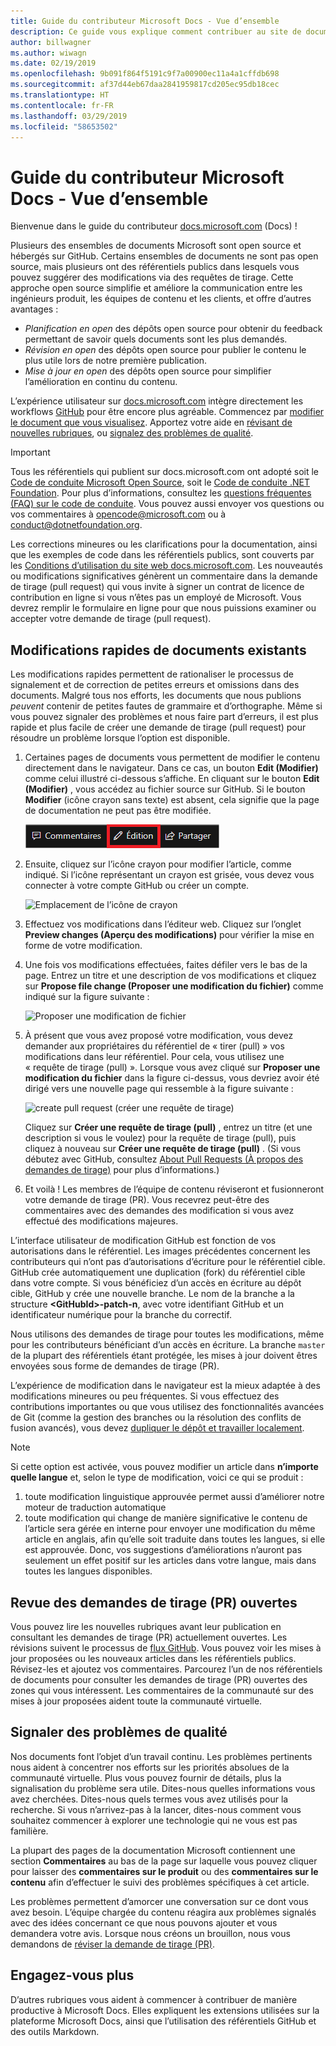 ```yaml
---
title: Guide du contributeur Microsoft Docs - Vue d’ensemble
description: Ce guide vous explique comment contribuer au site de documentation Microsoft docs.microsoft.com.
author: billwagner
ms.author: wiwagn
ms.date: 02/19/2019
ms.openlocfilehash: 9b091f864f5191c9f7a00900ec11a4a1cffdb698
ms.sourcegitcommit: af37d44eb67daa2841959817cd205ec95db18cec
ms.translationtype: HT
ms.contentlocale: fr-FR
ms.lasthandoff: 03/29/2019
ms.locfileid: "58653502"
---
```

# <a name="microsoft-docs-contributor-guide-overview"></a>Guide du contributeur Microsoft Docs - Vue d’ensemble

Bienvenue dans le guide du contributeur [docs.microsoft.com](https://docs.microsoft.com) (Docs) !

Plusieurs des ensembles de documents Microsoft sont open source et hébergés sur GitHub. Certains ensembles de documents ne sont pas open source, mais plusieurs ont des référentiels publics dans lesquels vous pouvez suggérer des modifications via des requêtes de tirage. Cette approche open source simplifie et améliore la communication entre les ingénieurs produit, les équipes de contenu et les clients, et offre d’autres avantages :

- _Planification en open_ des dépôts open source pour obtenir du feedback permettant de savoir quels documents sont les plus demandés.
- _Révision en open_ des dépôts open source pour publier le contenu le plus utile lors de notre première publication.
- _Mise à jour en open_ des dépôts open source pour simplifier l’amélioration en continu du contenu.

L’expérience utilisateur sur [docs.microsoft.com](https://docs.microsoft.com) intègre directement les workflows [GitHub](https://github.com) pour être encore plus agréable. Commencez par [modifier le document que vous visualisez](#quick-edits-to-existing-documents). Apportez votre aide en [révisant de nouvelles rubriques](#review-open-prs), ou [signalez des problèmes de qualité](#create-quality-issues).

> [!IMPORTANT]
> Tous les référentiels qui publient sur docs.microsoft.com ont adopté soit le [Code de conduite Microsoft Open Source](https://opensource.microsoft.com/codeofconduct/), soit le [Code de conduite .NET Foundation](https://dotnetfoundation.org/code-of-conduct). Pour plus d’informations, consultez les [questions fréquentes (FAQ) sur le code de conduite](https://opensource.microsoft.com/codeofconduct/faq/). Vous pouvez aussi envoyer vos questions ou vos commentaires à [opencode@microsoft.com](mailto:opencode@microsoft.com) ou à [conduct@dotnetfoundation.org](mailto:conduct@dotnetfoundation.org).<br>
>
> Les corrections mineures ou les clarifications pour la documentation, ainsi que les exemples de code dans les référentiels publics, sont couverts par les [Conditions d’utilisation du site web docs.microsoft.com](https://docs.microsoft.com/legal/termsofuse). Les nouveautés ou modifications significatives génèrent un commentaire dans la demande de tirage (pull request) qui vous invite à signer un contrat de licence de contribution en ligne si vous n’êtes pas un employé de Microsoft. Vous devrez remplir le formulaire en ligne pour que nous puissions examiner ou accepter votre demande de tirage (pull request).

## <a name="quick-edits-to-existing-documents"></a>Modifications rapides de documents existants

Les modifications rapides permettent de rationaliser le processus de signalement et de correction de petites erreurs et omissions dans des documents. Malgré tous nos efforts, les documents que nous publions _peuvent_ contenir de petites fautes de grammaire et d’orthographe. Même si vous pouvez signaler des problèmes et nous faire part d’erreurs, il est plus rapide et plus facile de créer une demande de tirage (pull request) pour résoudre un problème lorsque l’option est disponible.

1. Certaines pages de documents vous permettent de modifier le contenu directement dans le navigateur. Dans ce cas, un bouton **Edit (Modifier)** comme celui illustré ci-dessous s’affiche. En cliquant sur le bouton **Edit (Modifier)** , vous accédez au fichier source sur GitHub. Si le bouton **Modifier** (icône crayon sans texte) est absent, cela signifie que la page de documentation ne peut pas être modifiée.

   ![Emplacement du lien de modification](./media/index/edit-article.png)

2. Ensuite, cliquez sur l’icône crayon pour modifier l’article, comme indiqué. Si l’icône représentant un crayon est grisée, vous devez vous connecter à votre compte GitHub ou créer un compte. 

   ![Emplacement de l’icône de crayon](./media/index/edit-icon.png)


3. Effectuez vos modifications dans l’éditeur web. Cliquez sur l’onglet **Preview changes (Aperçu des modifications)** pour vérifier la mise en forme de votre modification.

4. Une fois vos modifications effectuées, faites défiler vers le bas de la page. Entrez un titre et une description de vos modifications et cliquez sur **Propose file change (Proposer une modification du fichier)** comme indiqué sur la figure suivante :

   ![Proposer une modification de fichier](./media/index/submit-pull-request.png)

5. À présent que vous avez proposé votre modification, vous devez demander aux propriétaires du référentiel de « tirer (pull) » vos modifications dans leur référentiel. Pour cela, vous utilisez une « requête de tirage (pull) ». Lorsque vous avez cliqué sur **Proposer une modification du fichier** dans la figure ci-dessus, vous devriez avoir été dirigé vers une nouvelle page qui ressemble à la figure suivante :

   ![create pull request (créer une requête de tirage)](media/index/create-pull-request.png)

   Cliquez sur **Créer une requête de tirage (pull)** , entrez un titre (et une description si vous le voulez) pour la requête de tirage (pull), puis cliquez à nouveau sur **Créer une requête de tirage (pull)** . (Si vous débutez avec GitHub, consultez [About Pull Requests (À propos des demandes de tirage)](https://help.github.com/en/articles/about-pull-requests) pour plus d’informations.)

6. Et voilà ! Les membres de l’équipe de contenu réviseront et fusionneront votre demande de tirage (PR). Vous recevrez peut-être des commentaires avec des demandes des modification si vous avez effectué des modifications majeures.

L’interface utilisateur de modification GitHub est fonction de vos autorisations dans le référentiel. Les images précédentes concernent les contributeurs qui n’ont pas d’autorisations d’écriture pour le référentiel cible. GitHub crée automatiquement une duplication (fork) du référentiel cible dans votre compte. Si vous bénéficiez d’un accès en écriture au dépôt cible, GitHub y crée une nouvelle branche. Le nom de la branche a la structure **\<GitHubId\>-patch-n**, avec votre identifiant GitHub et un identificateur numérique pour la branche du correctif.

Nous utilisons des demandes de tirage pour toutes les modifications, même pour les contributeurs bénéficiant d’un accès en écriture. La branche `master` de la plupart des référentiels étant protégée, les mises à jour doivent êtres envoyées sous forme de demandes de tirage (PR).

L’expérience de modification dans le navigateur est la mieux adaptée à des modifications mineures ou peu fréquentes. Si vous effectuez des contributions importantes ou que vous utilisez des fonctionnalités avancées de Git (comme la gestion des branches ou la résolution des conflits de fusion avancés), vous devez [dupliquer le dépôt et travailler localement](how-to-write-workflows-major.md).

> [!NOTE]
> Si cette option est activée, vous pouvez modifier un article dans **n’importe quelle langue** et, selon le type de modification, voici ce qui se produit :
> 1. toute modification linguistique approuvée permet aussi d’améliorer notre moteur de traduction automatique
> 2. toute modification qui change de manière significative le contenu de l’article sera gérée en interne pour envoyer une modification du même article en anglais, afin qu’elle soit traduite dans toutes les langues, si elle est approuvée.
> Donc, vos suggestions d’améliorations n’auront pas seulement un effet positif sur les articles dans votre langue, mais dans toutes les langues disponibles.

## <a name="review-open-prs"></a>Revue des demandes de tirage (PR) ouvertes

Vous pouvez lire les nouvelles rubriques avant leur publication en consultant les demandes de tirage (PR) actuellement ouvertes. Les révisions suivent le processus de [flux GitHub](https://guides.github.com/introduction/flow/). Vous pouvez voir les mises à jour proposées ou les nouveaux articles dans les référentiels publics. Révisez-les et ajoutez vos commentaires. Parcourez l’un de nos référentiels de documents pour consulter les demandes de tirage (PR) ouvertes des zones qui vous intéressent. Les commentaires de la communauté sur des mises à jour proposées aident toute la communauté virtuelle.

## <a name="create-quality-issues"></a>Signaler des problèmes de qualité

Nos documents font l’objet d’un travail continu. Les problèmes pertinents nous aident à concentrer nos efforts sur les priorités absolues de la communauté virtuelle. Plus vous pouvez fournir de détails, plus la signalisation du problème sera utile. Dites-nous quelles informations vous avez cherchées. Dites-nous quels termes vous avez utilisés pour la recherche. Si vous n’arrivez-pas à la lancer, dites-nous comment vous souhaitez commencer à explorer une technologie qui ne vous est pas familière.

La plupart des pages de la documentation Microsoft contiennent une section **Commentaires** au bas de la page sur laquelle vous pouvez cliquer pour laisser des **commentaires sur le produit** ou des **commentaires sur le contenu** afin d’effectuer le suivi des problèmes spécifiques à cet article.

Les problèmes permettent d’amorcer une conversation sur ce dont vous avez besoin. L’équipe chargée du contenu réagira aux problèmes signalés avec des idées concernant ce que nous pouvons ajouter et vous demandera votre avis. Lorsque nous créons un brouillon, nous vous demandons de [réviser la demande de tirage (PR)](#review-open-prs).

## <a name="get-more-involved"></a>Engagez-vous plus

D’autres rubriques vous aident à commencer à contribuer de manière productive à Microsoft Docs. Elles expliquent les extensions utilisées sur la plateforme Microsoft Docs, ainsi que l’utilisation des référentiels GitHub et des outils Markdown.
